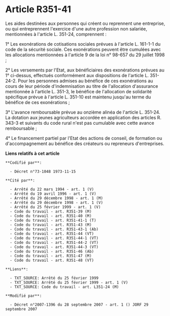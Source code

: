 # Article R351-41

Les aides destinées aux personnes qui créent ou reprennent une entreprise, ou qui entreprennent l'exercice d'une autre
profession non salariée, mentionnées à l'article L. 351-24, comprennent :

1° Les exonérations de cotisations sociales prévues à l'article L. 161-1-1 du code de la sécurité sociale. Ces exonérations
peuvent être cumulées avec les allocations mentionnées à l'article 9 de la loi n° 98-657 du 29 juillet 1998 ;

2° Les versements par l'Etat, aux bénéficiaires des exonérations prévues au 1° ci-dessus, effectués conformément aux
dispositions de l'article L. 351-24-2. Pour les personnes admises au bénéfice de ces exonérations au cours de leur période
d'indemnisation au titre de l'allocation d'assurance mentionnée à l'article L. 351-3, le bénéfice de l'allocation de
solidarité spécifique prévue à l'article L. 351-10 est maintenu jusqu'au terme du bénéfice de ces exonérations ;

3° L'avance remboursable prévue au onzième alinéa de l'article L. 351-24. La dotation aux jeunes agriculteurs accordée en
application des articles R. 343-3 et suivants du code rural n'est pas cumulable avec cette avance remboursable ;

4° Le financement partiel par l'Etat des actions de conseil, de formation ou d'accompagnement au bénéfice des créateurs ou
repreneurs d'entreprises.

**Liens relatifs à cet article**

	**Codifié par**:

	  - Décret n°73-1048 1973-11-15

	**Cité par**:

	  - Arrêté du 22 mars 1994 - art. 1 (V)
	  - Arrêté du 19 avril 1996 - art. 1 (V)
	  - Arrêté du 29 décembre 1998 - art. 1 (M)
	  - Arrêté du 29 décembre 1998 - art. 1 (V)
	  - Arrêté du 25 février 1999 - art. 1 (V)
	  - Code du travail - art. R351-39 (M)
	  - Code du travail - art. R351-40 (M)
	  - Code du travail - art. R351-41-1 (T)
	  - Code du travail - art. R351-43 (M)
	  - Code du travail - art. R351-43-1 (Ab)
	  - Code du travail - art. R351-44 (VT)
	  - Code du travail - art. R351-44-1 (VT)
	  - Code du travail - art. R351-44-2 (VT)
	  - Code du travail - art. R351-44-3 (VT)
	  - Code du travail - art. R351-46 (Ab)
	  - Code du travail - art. R351-47 (M)
	  - Code du travail - art. R351-48 (VT)

	**Liens**:

	  - TXT_SOURCE: Arrêté du 25 février 1999
	  - TXT_SOURCE: Arrêté du 25 février 1999 - art. 1 (V)
	  - TXT_SOURCE: Code du travail - art. L351-24 (M)

	**Modifié par**:

	  - Décret n°2007-1396 du 28 septembre 2007 - art. 1 () JORF 29 septembre 2007
